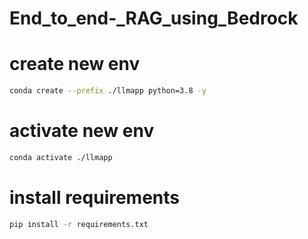 # End_to_end-_RAG_using_Bedrock

# create new env
```bash
conda create --prefix ./llmapp python=3.8 -y
```

# activate new env
```bash
conda activate ./llmapp 
```

# install requirements
```bash
pip install -r requirements.txt
```

